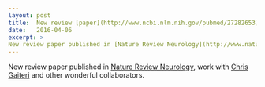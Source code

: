 ```yaml
---
layout: post
title:  New review [paper](http://www.ncbi.nlm.nih.gov/pubmed/27282653) published
date:   2016-04-06
excerpt: >
New review paper published in [Nature Review Neurology](http://www.nature.com/nrneurol/journal/vaop/ncurrent/full/nrneurol.2016.84.html), work with [Chris Gaiteri](https://www.rush.edu/services-conditions/alzheimers-disease-center/radc-staff/chris-gaiteri-phd-rush-alzheimers-disease) and other wonderful collaborators.
---
```

New review paper published in [Nature Review Neurology](http://www.nature.com/nrneurol/journal/vaop/ncurrent/full/nrneurol.2016.84.html), work with [Chris Gaiteri](https://www.rush.edu/services-conditions/alzheimers-disease-center/radc-staff/chris-gaiteri-phd-rush-alzheimers-disease) and other wonderful collaborators.

[front matter]: https://jekyllrb.com/docs/frontmatter/
